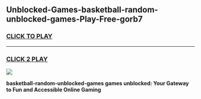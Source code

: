 
## Unblocked-Games-basketball-random-unblocked-games-Play-Free-gorb7
<h3>
<a href="https://premium76.site?title=basketball-random-unblocked-games&ref=18A1">CLICK TO PLAY</a></h3>
<hr>

<h3>
<a href="https://premium76.site?title=basketball-random-unblocked-games&ref=18A1">CLICK 2 PLAY</a>
  
</h3>

<a href="https://premium76.site?title=basketball-random-unblocked-games&ref=18A1"><img src="https://clearcache.store/games.png"></a>


**basketball-random-unblocked-games games unblocked: Your Gateway to Fun and Accessible Online Gaming**
